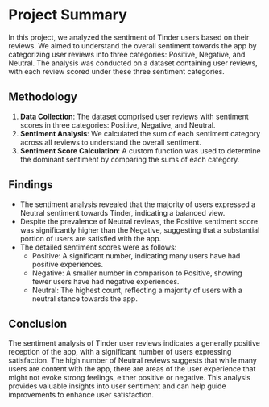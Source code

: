 # Project Summary

In this project, we analyzed the sentiment of Tinder users based on their reviews. We aimed to understand the overall sentiment towards the app by categorizing user reviews into three categories: Positive, Negative, and Neutral. The analysis was conducted on a dataset containing user reviews, with each review scored under these three sentiment categories.

## Methodology

1. **Data Collection**: The dataset comprised user reviews with sentiment scores in three categories: Positive, Negative, and Neutral.
2. **Sentiment Analysis**: We calculated the sum of each sentiment category across all reviews to understand the overall sentiment.
3. **Sentiment Score Calculation**: A custom function was used to determine the dominant sentiment by comparing the sums of each category.

## Findings

- The sentiment analysis revealed that the majority of users expressed a Neutral sentiment towards Tinder, indicating a balanced view.
- Despite the prevalence of Neutral reviews, the Positive sentiment score was significantly higher than the Negative, suggesting that a substantial portion of users are satisfied with the app.
- The detailed sentiment scores were as follows:
  - Positive: A significant number, indicating many users have had positive experiences.
  - Negative: A smaller number in comparison to Positive, showing fewer users have had negative experiences.
  - Neutral: The highest count, reflecting a majority of users with a neutral stance towards the app.

## Conclusion

The sentiment analysis of Tinder user reviews indicates a generally positive reception of the app, with a significant number of users expressing satisfaction. The high number of Neutral reviews suggests that while many users are content with the app, there are areas of the user experience that might not evoke strong feelings, either positive or negative. This analysis provides valuable insights into user sentiment and can help guide improvements to enhance user satisfaction.
